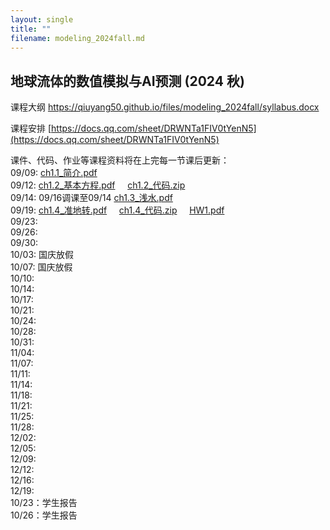 ```yaml
---
layout: single
title: ""
filename: modeling_2024fall.md
---
```


**地球流体的数值模拟与AI预测 (2024 秋)**  
---
课程大纲 <a href="https://qiuyang50.github.io/files/modeling_2024fall/syllabus.docx">https://qiuyang50.github.io/files/modeling_2024fall/syllabus.docx</a>

课程安排 [https://docs.qq.com/sheet/DRWNTa1FIV0tYenN5](https://docs.qq.com/sheet/DRWNTa1FIV0tYenN5)

课件、代码、作业等课程资料将在上完每一节课后更新：  
09/09: <a href="https://qiuyang50.github.io/files/modeling_2024fall/ch1.1_简介.pdf">ch1.1_简介.pdf</a>   
09/12: <a href="https://qiuyang50.github.io/files/modeling_2024fall/ch1.2_基本方程.pdf">ch1.2_基本方程.pdf</a> &nbsp;&nbsp;&nbsp; <a href="https://qiuyang50.github.io/files/modeling_2024fall/ch1.2_代码.zip">ch1.2_代码.zip</a>     
09/14: 09/16调课至09/14 <a href="https://qiuyang50.github.io/files/modeling_2024fall/ch1.3_浅水.pdf">ch1.3_浅水.pdf</a>  
09/19: <a href="https://qiuyang50.github.io/files/modeling_2024fall/ch1.4_准地转.pdf">ch1.4_准地转.pdf</a> &nbsp;&nbsp;&nbsp; <a href="https://qiuyang50.github.io/files/modeling_2024fall/ch1.4_代码.zip">ch1.4_代码.zip</a> &nbsp;&nbsp;&nbsp; <a href="https://qiuyang50.github.io/files/modeling_2024fall/HW1.pdf">HW1.pdf</a>     
09/23:  
09/26:  
09/30:  
10/03: 国庆放假    
10/07: 国庆放假  
10/10:  
10/14:  
10/17:  
10/21:  
10/24:  
10/28:  
10/31:  
11/04:  
11/07:  
11/11:  
11/14:  
11/18:  
11/21:  
11/25:  
11/28:  
12/02:  
12/05:  
12/09:  
12/12:  
12/16:  
12/19:  
10/23：学生报告    
10/26：学生报告  









